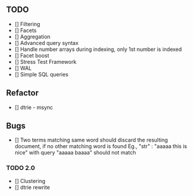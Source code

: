 ## TODO

- [] Filtering
- [] Facets
- [] Aggregation
- [] Advanced query syntax
- [] Handle number arrays during indexing, only 1st number is indexed
- [] Facet boost
- [] Stress Test Framework
- [] WAL
- [] Simple SQL queries

## Refactor

- [] dtrie - msync

## Bugs
- [] Two terms matching same word should discard the resulting document, if no other matching word is found
     Eg., "str" : "aaaaa this is nice" with query "aaaaa baaaa" should not match

### TODO 2.0
- [] Clustering
- [] dtrie rewrite

